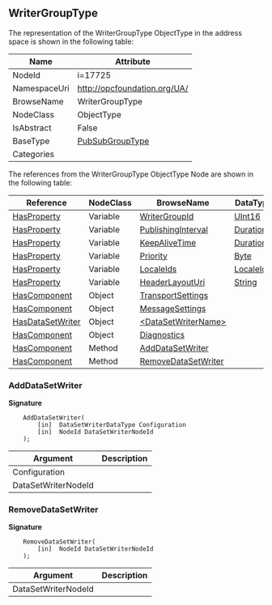 <!-- objecttype -->
## WriterGroupType
  
<!-- end of text -->
The representation of the WriterGroupType ObjectType in the address space is shown in the following table:  

|Name|Attribute|
|---|---|
|NodeId|i=17725|
|NamespaceUri|http://opcfoundation.org/UA/|
|BrowseName|WriterGroupType|
|NodeClass|ObjectType|
|IsAbstract|False|
|BaseType|[PubSubGroupType](../../ObjectTypes/PubSubGroupType/readme.md)|
|Categories||

The references from the WriterGroupType ObjectType Node are shown in the following table:  

|Reference|NodeClass|BrowseName|DataType|TypeDefinition|ModellingRule|
|---|---|---|---|---|---|
|[HasProperty](../../ReferenceTypes/HasProperty/readme.md)|Variable|[WriterGroupId](#WriterGroupId)|[UInt16](../../DataTypes/UInt16/readme.md)|[PropertyType](../../VariableTypes/PropertyType/readme.md)|[Mandatory](../../Objects/Mandatory/readme.md)|
|[HasProperty](../../ReferenceTypes/HasProperty/readme.md)|Variable|[PublishingInterval](#PublishingInterval)|[Duration](../../DataTypes/Duration/readme.md)|[PropertyType](../../VariableTypes/PropertyType/readme.md)|[Mandatory](../../Objects/Mandatory/readme.md)|
|[HasProperty](../../ReferenceTypes/HasProperty/readme.md)|Variable|[KeepAliveTime](#KeepAliveTime)|[Duration](../../DataTypes/Duration/readme.md)|[PropertyType](../../VariableTypes/PropertyType/readme.md)|[Mandatory](../../Objects/Mandatory/readme.md)|
|[HasProperty](../../ReferenceTypes/HasProperty/readme.md)|Variable|[Priority](#Priority)|[Byte](../../DataTypes/Byte/readme.md)|[PropertyType](../../VariableTypes/PropertyType/readme.md)|[Mandatory](../../Objects/Mandatory/readme.md)|
|[HasProperty](../../ReferenceTypes/HasProperty/readme.md)|Variable|[LocaleIds](#LocaleIds)|[LocaleId](../../DataTypes/LocaleId/readme.md)[]|[PropertyType](../../VariableTypes/PropertyType/readme.md)|[Mandatory](../../Objects/Mandatory/readme.md)|
|[HasProperty](../../ReferenceTypes/HasProperty/readme.md)|Variable|[HeaderLayoutUri](#HeaderLayoutUri)|[String](../../DataTypes/String/readme.md)|[PropertyType](../../VariableTypes/PropertyType/readme.md)|[Mandatory](../../Objects/Mandatory/readme.md)|
|[HasComponent](../../ReferenceTypes/HasComponent/readme.md)|Object|[TransportSettings](#TransportSettings)||[WriterGroupTransportType](../../ObjectTypes/WriterGroupTransportType/readme.md)|[Optional](../../Objects/Optional/readme.md)|
|[HasComponent](../../ReferenceTypes/HasComponent/readme.md)|Object|[MessageSettings](#MessageSettings)||[WriterGroupMessageType](../../ObjectTypes/WriterGroupMessageType/readme.md)|[Optional](../../Objects/Optional/readme.md)|
|[HasDataSetWriter](../../ReferenceTypes/HasDataSetWriter/readme.md)|Object|[&lt;DataSetWriterName&gt;](#&lt;DataSetWriterName&gt;)||[DataSetWriterType](../../ObjectTypes/DataSetWriterType/readme.md)|[OptionalPlaceholder](../../Objects/OptionalPlaceholder/readme.md)|
|[HasComponent](../../ReferenceTypes/HasComponent/readme.md)|Object|[Diagnostics](#Diagnostics)||[PubSubDiagnosticsWriterGroupType](../../ObjectTypes/PubSubDiagnosticsWriterGroupType/readme.md)|[Optional](../../Objects/Optional/readme.md)|
|[HasComponent](../../ReferenceTypes/HasComponent/readme.md)|Method|[AddDataSetWriter](#AddDataSetWriter)|||[Optional](../../Objects/Optional/readme.md)|
|[HasComponent](../../ReferenceTypes/HasComponent/readme.md)|Method|[RemoveDataSetWriter](#RemoveDataSetWriter)|||[Optional](../../Objects/Optional/readme.md)|

### <a name="AddDataSetWriter"></a>AddDataSetWriter
  
**Signature**
```
    AddDataSetWriter(
        [in]  DataSetWriterDataType Configuration
        [in]  NodeId DataSetWriterNodeId
    );
```

|Argument|Description|
|---|---|
|Configuration||
|DataSetWriterNodeId||

### <a name="RemoveDataSetWriter"></a>RemoveDataSetWriter
  
**Signature**
```
    RemoveDataSetWriter(
        [in]  NodeId DataSetWriterNodeId
    );
```

|Argument|Description|
|---|---|
|DataSetWriterNodeId||


